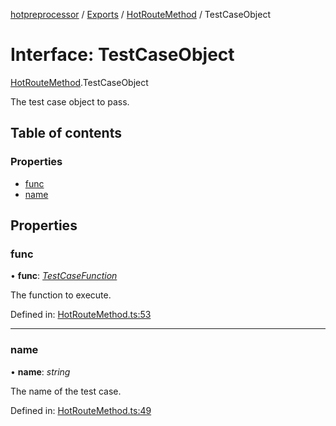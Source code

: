 [hotpreprocessor](../README.md) / [Exports](../modules.md) / [HotRouteMethod](../modules/hotroutemethod.md) / TestCaseObject

# Interface: TestCaseObject

[HotRouteMethod](../modules/hotroutemethod.md).TestCaseObject

The test case object to pass.

## Table of contents

### Properties

- [func](hotroutemethod.testcaseobject.md#func)
- [name](hotroutemethod.testcaseobject.md#name)

## Properties

### func

• **func**: [*TestCaseFunction*](../modules/hotroutemethod.md#testcasefunction)

The function to execute.

Defined in: [HotRouteMethod.ts:53](https://github.com/OurFreeLight/HotPreprocessor/blob/042e7cd/src/HotRouteMethod.ts#L53)

___

### name

• **name**: *string*

The name of the test case.

Defined in: [HotRouteMethod.ts:49](https://github.com/OurFreeLight/HotPreprocessor/blob/042e7cd/src/HotRouteMethod.ts#L49)
